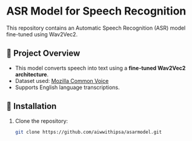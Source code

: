 # ASR Model for Speech Recognition  

This repository contains an Automatic Speech Recognition (ASR) model fine-tuned using Wav2Vec2.  

## 📌 Project Overview  
- This model converts speech into text using a **fine-tuned Wav2Vec2 architecture**.  
- Dataset used: [Mozilla Common Voice](https://commonvoice.mozilla.org/)  
- Supports English language transcriptions.  

## 🚀 Installation  
1. Clone the repository:  
   ```bash
   git clone https://github.com/aiwwithipsa/asarmodel.git
